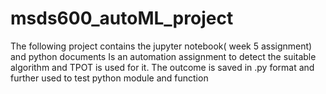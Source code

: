 # msds600_autoML_project
The following project contains the jupyter notebook( week 5 assignment) and python documents
Is an automation assignment to detect the suitable algorithm and TPOT is used for it.
The outcome is saved in .py format and further used to test python module and function
